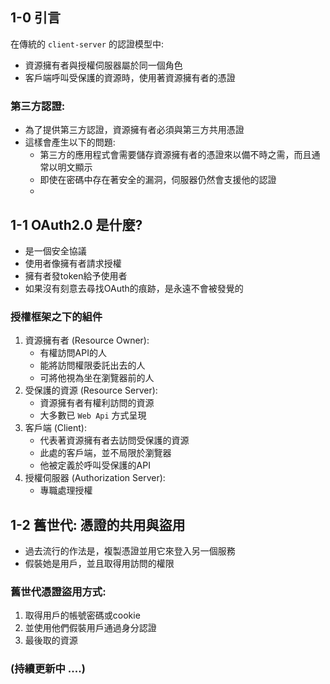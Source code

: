 ## 1-0 引言
在傳統的 `client-server` 的認證模型中:
- 資源擁有者與授權伺服器屬於同一個角色
- 客戶端呼叫受保護的資源時，使用著資源擁有者的憑證
### 第三方認證:
- 為了提供第三方認證，資源擁有者必須與第三方共用憑證
- 這樣會產生以下的問題:
  - 第三方的應用程式會需要儲存資源擁有者的憑證來以備不時之需，而且通常以明文顯示
  - 即使在密碼中存在著安全的漏洞，伺服器仍然會支援他的認證
  - 


## 1-1 OAuth2.0 是什麼?
- 是一個安全協議
- 使用者像擁有者請求授權
- 擁有者發token給予使用者
- 如果沒有刻意去尋找OAuth的痕跡，是永遠不會被發覺的
 

### 授權框架之下的組件
1. 資源擁有者 (Resource Owner): 
   - 有權訪問API的人
   - 能將訪問權限委託出去的人
   - 可將他視為坐在瀏覽器前的人
2. 受保護的資源 (Resource Server): 
   - 資源擁有者有權利訪問的資源
   - 大多數已 `Web Api` 方式呈現
3. 客戶端 (Client): 
    - 代表著資源擁有者去訪問受保護的資源
    - 此處的客戶端，並不局限於瀏覽器
    - 他被定義於呼叫受保護的API
4. 授權伺服器 (Authorization Server):
   - 專職處理授權

## 1-2 舊世代: 憑證的共用與盜用
- 過去流行的作法是，複製憑證並用它來登入另一個服務
- 假裝她是用戶，並且取得用訪問的權限

### 舊世代憑證盜用方式:
1. 取得用戶的帳號密碼或cookie
2. 並使用他們假裝用戶通過身分認證
3. 最後取的資源



### (持續更新中 ....)